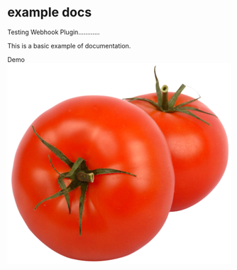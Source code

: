 # example docs

Testing Webhook Plugin............

This is a basic example of documentation.

Demo ![tomato](./tomato.png)